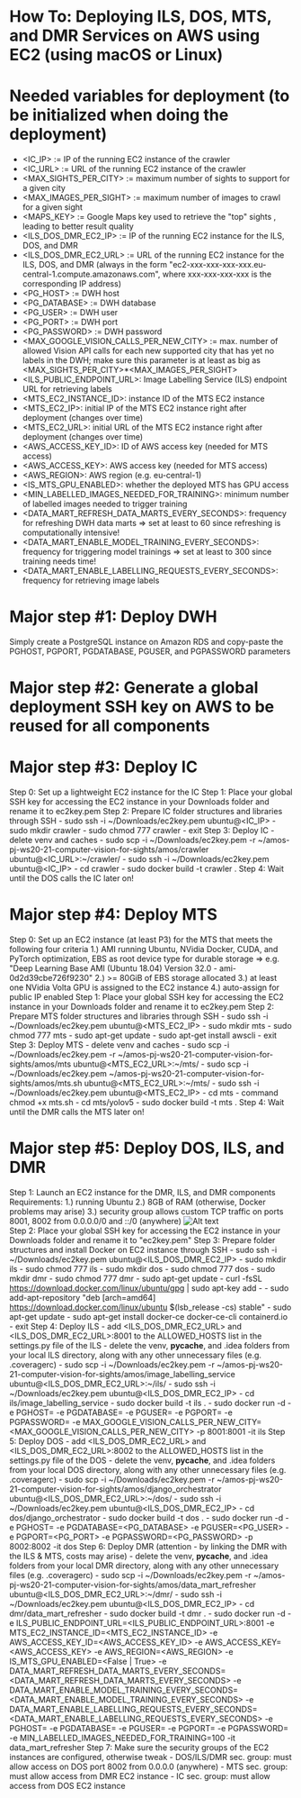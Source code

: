 How To: Deploying ILS, DOS, MTS, and DMR Services on AWS using EC2 (using macOS or Linux) 
========================================================================================= 

# Needed variables for deployment (to be initialized when doing the deployment)
- <IC_IP> := IP of the running EC2 instance of the crawler
- <IC_URL> := URL of the running EC2 instance of the crawler
- <MAX_SIGHTS_PER_CITY> := maximum number of sights to support for a given city
- <MAX_IMAGES_PER_SIGHT> := maximum number of images to crawl for a given sight
- <MAPS_KEY> := Google Maps key used to retrieve the "top" sights , leading to better result quality
- <ILS_DOS_DMR_EC2_IP> := IP of the running EC2 instance for the ILS, DOS, and DMR
- <ILS_DOS_DMR_EC2_URL> := URL of the running EC2 instance for the ILS, DOS, and DMR (always in the form "ec2-xxx-xxx-xxx-xxx.eu-central-1.compute.amazonaws.com", where xxx-xxx-xxx-xxx is the corresponding IP address)
- <PG_HOST> := DWH host
- <PG_DATABASE> := DWH database
- <PG_USER> := DWH user
- <PG_PORT> := DWH port
- <PG_PASSWORD> := DWH password
- <MAX_GOOGLE_VISION_CALLS_PER_NEW_CITY> := max. number of allowed Vision API calls for each new supported city that has yet no labels in the DWH; make sure this parameter is at least as big as <MAX_SIGHTS_PER_CITY>*<MAX_IMAGES_PER_SIGHT>
- <ILS_PUBLIC_ENDPOINT_URL>: Image Labelling Service (ILS) endpoint URL for retrieving labels
- <MTS_EC2_INSTANCE_ID>: instance ID of the MTS EC2 instance
- <MTS_EC2_IP>: initial IP of the MTS EC2 instance right after deployment (changes over time)
- <MTS_EC2_URL>: initial URL of the MTS EC2 instance right after deployment (changes over time)
- <AWS_ACCESS_KEY_ID>: ID of AWS access key (needed for MTS access)
- <AWS_ACCESS_KEY>: AWS access key (needed for MTS access)
- <AWS_REGION>: AWS region (e.g. eu-central-1)
- <IS_MTS_GPU_ENABLED>: whether the deployed MTS has GPU access
- <MIN_LABELLED_IMAGES_NEEDED_FOR_TRAINING>: minimum number of labelled images needed to trigger training
- <DATA_MART_REFRESH_DATA_MARTS_EVERY_SECONDS>: frequency for refreshing DWH data marts => set at least to 60 since refreshing is computationally intensive!
- <DATA_MART_ENABLE_MODEL_TRAINING_EVERY_SECONDS>: frequency for triggering model trainings => set at least to 300 since training needs time!
- <DATA_MART_ENABLE_LABELLING_REQUESTS_EVERY_SECONDS>: frequency for retrieving image labels

# Major step #1: Deploy DWH
Simply create a PostgreSQL instance on Amazon RDS and copy-paste the PGHOST, PGPORT, PGDATABASE, PGUSER, and PGPASSWORD parameters

# Major step #2: Generate a global deployment SSH key on AWS to be reused for all components

# Major step #3: Deploy IC
Step 0: Set up a lightweight EC2 instance for the IC
Step 1: Place your global SSH key for accessing the EC2 instance in your Downloads folder and rename it to ec2key.pem
Step 2: Prepare IC folder structures and libraries through SSH
    - sudo ssh -i ~/Downloads/ec2key.pem ubuntu@<IC_IP>
    - sudo mkdir crawler
    - sudo chmod 777 crawler
    - exit
Step 3: Deploy IC
    - delete venv and caches
    - sudo scp -i ~/Downloads/ec2key.pem -r ~/amos-pj-ws20-21-computer-vision-for-sights/amos/crawler ubuntu@<IC_URL>:~/crawler/
    - sudo ssh -i ~/Downloads/ec2key.pem ubuntu@<IC_IP>
    - cd crawler
    - sudo docker build -t crawler .
Step 4: Wait until the DOS calls the IC later on!

# Major step #4: Deploy MTS

Step 0: Set up an EC2 instance (at least P3) for the MTS that meets the following four criteria
    1.) AMI running Ubuntu, NVidia Docker, CUDA, and PyTorch optimization, EBS as root device type for durable storage
        => e.g. "Deep Learning Base AMI (Ubuntu 18.04) Version 32.0 - ami-0d2d39cbe726f9230"
    2.) >= 80GiB of EBS storage allocated
    3.) at least one NVidia Volta GPU is assigned to the EC2 instance
    4.) auto-assign for public IP enabled
Step 1: Place your global SSH key for accessing the EC2 instance in your Downloads folder and rename it to ec2key.pem
Step 2: Prepare MTS folder structures and libraries through SSH
    - sudo ssh -i ~/Downloads/ec2key.pem ubuntu@<MTS_EC2_IP>
    - sudo mkdir mts
    - sudo chmod 777 mts
    - sudo apt-get update
    - sudo apt-get install awscli
    - exit
Step 3: Deploy MTS
    - delete venv and caches
    - sudo scp -i ~/Downloads/ec2key.pem -r ~/amos-pj-ws20-21-computer-vision-for-sights/amos/mts ubuntu@<MTS_EC2_URL>:~/mts/
    - sudo scp -i ~/Downloads/ec2key.pem ~/amos-pj-ws20-21-computer-vision-for-sights/amos/mts.sh ubuntu@<MTS_EC2_URL>:~/mts/
    - sudo ssh -i ~/Downloads/ec2key.pem ubuntu@<MTS_EC2_IP>
    - cd mts
    - command chmod +x mts.sh
    - cd mts/yolov5
    - sudo docker build -t mts .
Step 4: Wait until the DMR calls the MTS later on!

# Major step #5: Deploy DOS, ILS, and DMR

Step 1: Launch an EC2 instance for the DMR, ILS, and DMR components 
    Requirements: 
        1.) running Ubuntu
        2.) 8GB of RAM (otherwise, Docker problems may arise)
        3.) security group allows custom TCP traffic on ports 8001, 8002 from 0.0.0.0/0 and ::/0 (anywhere)
            ![Alt text](https://i.ibb.co/xjZ6wtc/Screenshot-2021-01-12-at-16-55-30.png)    
Step 2: Place your global SSH key for accessing the EC2 instance in your Downloads folder and rename it to "ec2key.pem"
Step 3: Prepare folder structures and install Docker on EC2 instance through SSH
    - sudo ssh -i ~/Downloads/ec2key.pem ubuntu@<ILS_DOS_DMR_EC2_IP>
    - sudo mkdir ils
    - sudo chmod 777 ils
    - sudo mkdir dos
    - sudo chmod 777 dos
    - sudo mkdir dmr
    - sudo chmod 777 dmr
    - sudo apt-get update
    - curl -fsSL https://download.docker.com/linux/ubuntu/gpg | sudo apt-key add -
    - sudo add-apt-repository "deb [arch=amd64] https://download.docker.com/linux/ubuntu $(lsb_release -cs) stable"
    - sudo apt-get update
    - sudo apt-get install docker-ce docker-ce-cli containerd.io
    - exit
Step 4: Deploy ILS
    - add <ILS_DOS_DMR_EC2_URL> and <ILS_DOS_DMR_EC2_URL>:8001 to the ALLOWED_HOSTS list in the settings.py file of the ILS
    - delete the venv, __pycache__, and .idea folders from your local ILS directory, along with any other unnecessary files (e.g. .coveragerc)
    - sudo scp -i ~/Downloads/ec2key.pem -r ~/amos-pj-ws20-21-computer-vision-for-sights/amos/image_labelling_service ubuntu@<ILS_DOS_DMR_EC2_URL>:~/ils/
    - sudo ssh -i ~/Downloads/ec2key.pem ubuntu@<ILS_DOS_DMR_EC2_IP>
    - cd ils/image_labelling_service
    - sudo docker build -t ils .
    - sudo docker run -d -e PGHOST=<PGHOST> -e PGDATABASE=<PGDATABASE> -e PGUSER=<PGUSER> -e PGPORT=<PGPORT> -e PGPASSWORD=<PGPASSWORD> -e MAX_GOOGLE_VISION_CALLS_PER_NEW_CITY=<MAX_GOOGLE_VISION_CALLS_PER_NEW_CITY> -p 8001:8001 -it ils
Step 5: Deploy DOS
    - add <ILS_DOS_DMR_EC2_URL> and <ILS_DOS_DMR_EC2_URL>:8002 to the ALLOWED_HOSTS list in the settings.py file of the DOS
    - delete the venv, __pycache__, and .idea folders from your local DOS directory, along with any other unnecessary files (e.g. .coveragerc)
    - sudo scp -i ~/Downloads/ec2key.pem -r ~/amos-pj-ws20-21-computer-vision-for-sights/amos/django_orchestrator ubuntu@<ILS_DOS_DMR_EC2_URL>:~/dos/
    - sudo ssh -i ~/Downloads/ec2key.pem ubuntu@<ILS_DOS_DMR_EC2_IP>
    - cd dos/django_orchestrator
    - sudo docker build -t dos .
    - sudo docker run  -d -e PGHOST=<PGHOST> -e PGDATABASE=<PG_DATABASE> -e PGUSER=<PG_USER> -e PGPORT=<PG_PORT> -e PGPASSWORD=<PG_PASSWORD> -p 8002:8002 -it dos
Step 6: Deploy DMR (attention - by linking the DMR with the ILS & MTS, costs may arise)
    - delete the venv, __pycache__, and .idea folders from your local DMR directory, along with any other unnecessary files (e.g. .coveragerc)
    - sudo scp -i ~/Downloads/ec2key.pem -r ~/amos-pj-ws20-21-computer-vision-for-sights/amos/data_mart_refresher ubuntu@<ILS_DOS_DMR_EC2_URL>:~/dmr/
    - sudo ssh -i ~/Downloads/ec2key.pem ubuntu@<ILS_DOS_DMR_EC2_IP>
    - cd dmr/data_mart_refresher
    - sudo docker build -t dmr .
    - sudo docker run -d -e ILS_PUBLIC_ENDPOINT_URL=<ILS_PUBLIC_ENDPOINT_URL>:8001 -e MTS_EC2_INSTANCE_ID=<MTS_EC2_INSTANCE_ID> -e AWS_ACCESS_KEY_ID=<AWS_ACCESS_KEY_ID> -e AWS_ACCESS_KEY=<AWS_ACCESS_KEY> -e AWS_REGION=<AWS_REGION> -e IS_MTS_GPU_ENABLED=<False | True> -e DATA_MART_REFRESH_DATA_MARTS_EVERY_SECONDS=<DATA_MART_REFRESH_DATA_MARTS_EVERY_SECONDS> -e DATA_MART_ENABLE_MODEL_TRAINING_EVERY_SECONDS=<DATA_MART_ENABLE_MODEL_TRAINING_EVERY_SECONDS> -e DATA_MART_ENABLE_LABELLING_REQUESTS_EVERY_SECONDS=<DATA_MART_ENABLE_LABELLING_REQUESTS_EVERY_SECONDS> -e PGHOST=<PGHOST> -e PGDATABASE=<PGDATABASE> -e PGUSER=<PGUSER> -e PGPORT=<PGPORT> -e PGPASSWORD=<PGPASSWORD> -e MIN_LABELLED_IMAGES_NEEDED_FOR_TRAINING=100 -it data_mart_refresher
Step 7: Make sure the security groups of the EC2 instances are configured, otherwise tweak
    - DOS/ILS/DMR sec. group: must allow access on DOS port 8002 from 0.0.0.0 (anywhere)
    - MTS sec. group: must allow access from DMR EC2 instance
    - IC sec. group: must allow access from DOS EC2 instance
